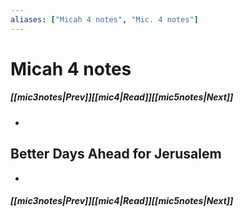 ```yaml
---
aliases: ["Micah 4 notes", "Mic. 4 notes"]
---
```

# Micah 4 notes
##### <span class=arrow-left></span>[[mic3notes|Prev]]<span class=navigation-separator></span>[[mic4|Read]]<span class=navigation-separator></span>[[mic5notes|Next]]<span class=arrow-right></span>
- 
## Better Days Ahead for Jerusalem
- 
##### <span class=arrow-left></span>[[mic3notes|Prev]]<span class=navigation-separator></span>[[mic4|Read]]<span class=navigation-separator></span>[[mic5notes|Next]]<span class=arrow-right></span>